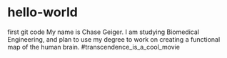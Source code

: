 # hello-world
first git code
My name is Chase Geiger.  I am studying Biomedical Engineering, and plan to use my degree to work on creating a functional map of the human brain.  #transcendence_is_a_cool_movie
